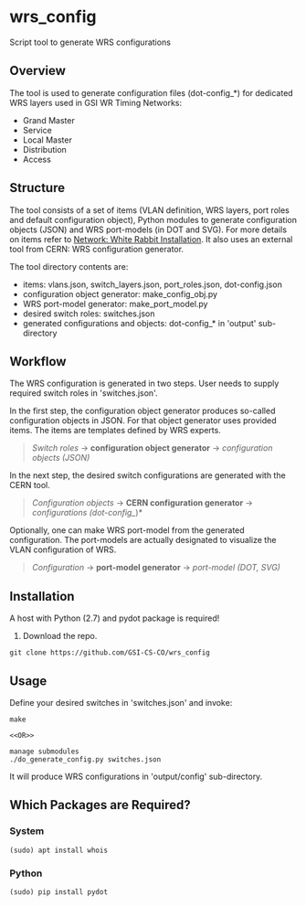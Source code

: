 # wrs_config
Script tool to generate WRS configurations

## Overview

The tool is used to generate configuration files (dot-config_*) for dedicated WRS layers used in GSI WR Timing Networks:
- Grand Master
- Service
- Local Master
- Distribution
- Access

## Structure

The tool consists of a set of items (VLAN definition, WRS layers, port roles and default configuration object), Python modules to generate configuration objects (JSON) and WRS port-models (in DOT and SVG). For more details on items refer to [Network: White Rabbit Installation](https://www-acc.gsi.de/wiki/Timing/Intern/TimingSystemNetworkWRInstallation). It also uses an external tool from CERN: WRS configuration generator.

The tool directory contents are:
- items: vlans.json, switch_layers.json, port_roles.json, dot-config.json
- configuration object generator: make_config_obj.py
- WRS port-model generator: make_port_model.py
- desired switch roles: switches.json
- generated configurations and objects: dot-config_* in 'output' sub-directory

## Workflow

The WRS configuration is generated in two steps. User needs to supply required switch roles in 'switches.json'.

In the first step, the configuration object generator produces so-called configuration objects in JSON. For that object generator uses provided items. The items are templates defined by WRS experts.

> *Switch roles* -> **configuration object generator** -> *configuration objects (JSON)*

In the next step, the desired switch configurations are generated with the CERN tool.

> *Configuration objects* -> **CERN configuration generator** -> *configurations (dot-config_*)*

Optionally, one can make WRS port-model from the generated configuration. The port-models are actually designated to visualize the VLAN configuration of WRS.

> *Configuration* -> **port-model generator** -> *port-model (DOT, SVG)*

## Installation

A host with Python (2.7) and pydot package is required!

1. Download the repo.

```
git clone https://github.com/GSI-CS-CO/wrs_config
```

## Usage

Define your desired switches in 'switches.json' and invoke:

```
make

<<OR>>

manage submodules
./do_generate_config.py switches.json
```

It will produce WRS configurations in 'output/config' sub-directory.

## Which Packages are Required?

### System

```
(sudo) apt install whois
```

### Python

```
(sudo) pip install pydot
```
